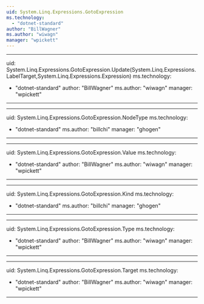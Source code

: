 ```yaml
---
uid: System.Linq.Expressions.GotoExpression
ms.technology: 
  - "dotnet-standard"
author: "BillWagner"
ms.author: "wiwagn"
manager: "wpickett"
---
```


---
uid: System.Linq.Expressions.GotoExpression.Update(System.Linq.Expressions.LabelTarget,System.Linq.Expressions.Expression)
ms.technology: 
  - "dotnet-standard"
author: "BillWagner"
ms.author: "wiwagn"
manager: "wpickett"
---

---
uid: System.Linq.Expressions.GotoExpression.NodeType
ms.technology: 
  - "dotnet-standard"
ms.author: "billchi"
manager: "ghogen"
---

---
uid: System.Linq.Expressions.GotoExpression.Value
ms.technology: 
  - "dotnet-standard"
author: "BillWagner"
ms.author: "wiwagn"
manager: "wpickett"
---

---
uid: System.Linq.Expressions.GotoExpression.Kind
ms.technology: 
  - "dotnet-standard"
ms.author: "billchi"
manager: "ghogen"
---

---
uid: System.Linq.Expressions.GotoExpression.Type
ms.technology: 
  - "dotnet-standard"
author: "BillWagner"
ms.author: "wiwagn"
manager: "wpickett"
---

---
uid: System.Linq.Expressions.GotoExpression.Target
ms.technology: 
  - "dotnet-standard"
author: "BillWagner"
ms.author: "wiwagn"
manager: "wpickett"
---
